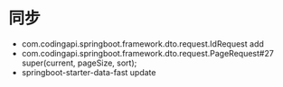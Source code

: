 # 同步

* com.codingapi.springboot.framework.dto.request.IdRequest add
* com.codingapi.springboot.framework.dto.request.PageRequest#27  super(current, pageSize, sort);
* springboot-starter-data-fast update